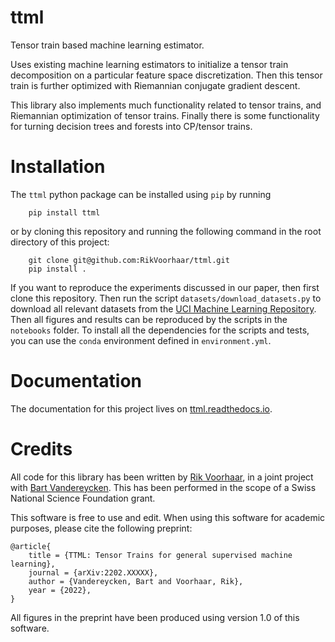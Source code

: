 # ttml
Tensor train based machine learning estimator.

Uses existing machine learning estimators to initialize a tensor train
decomposition on a particular feature space discretization. Then this tensor
train is further optimized with Riemannian conjugate gradient descent.

This library also implements much functionality related to tensor trains, and
Riemannian optimization of tensor trains. Finally there is some functionality
for turning decision trees and forests into CP/tensor trains.

# Installation

The `ttml` python package can be installed using `pip` by running
```
    pip install ttml
```
or by cloning this repository and running the following command in the root directory of this project:
```
    git clone git@github.com:RikVoorhaar/ttml.git
    pip install .
```

If you want to reproduce the experiments discussed in our paper, then first clone this repository. Then run the script `datasets/download_datasets.py` to download all relevant datasets from the [UCI Machine Learning Repository](https://archive.ics.uci.edu/ml/index.php). Then all figures and results can be reproduced by the scripts in the `notebooks` folder. To install all the dependencies for the scripts and tests, you can use the `conda` environment defined in `environment.yml`. 

# Documentation

The documentation for this project lives on [ttml.readthedocs.io](https://ttml.readthedocs.io/en/latest/).

# Credits
All code for this library has been written by [Rik
Voorhaar](https://www.rikvoorhaar.com/), in a joint project with [Bart
Vandereycken](https://www.unige.ch/math/vandereycken/). This has been performed
in the scope of a Swiss National Science Foundation grant.

This software is free to use and edit. When using this software for academic purposes, please cite the following preprint:
```
@article{
    title = {TTML: Tensor Trains for general supervised machine learning},
    journal = {arXiv:2202.XXXXX},
    author = {Vandereycken, Bart and Voorhaar, Rik},
    year = {2022}, 
}
```

All figures in the preprint have been produced using version 1.0 of this software.